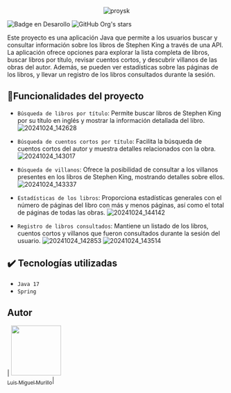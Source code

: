 <p align="center">
  <img src="https://github.com/user-attachments/assets/1924e7fe-2026-4e44-8e9f-9308b8292806" alt="proysk">
</p>

 ![Badge en Desarollo](https://img.shields.io/badge/STATUS-TERMINADO-blue) ![GitHub Org's stars](https://img.shields.io/github/stars/luismy852?style=social)
 
 Este proyecto es una aplicación Java que permite a los usuarios buscar y consultar información sobre los libros de Stephen King a través de una API. La aplicación ofrece opciones para explorar la lista completa de libros, buscar libros por título, revisar cuentos cortos, y descubrir villanos de las obras del autor. Además, se pueden ver estadísticas sobre las páginas de los libros, y llevar un registro de los libros consultados durante la sesión.

 ## :hammer:Funcionalidades del proyecto
 - `Búsqueda de libros por título`: Permite buscar libros de Stephen King por su título en inglés y mostrar la información detallada del libro.
   ![20241024_142628](https://github.com/user-attachments/assets/444bce5a-60a3-4a8c-8b34-a7f1200f2959)

 - `Búsqueda de cuentos cortos por título`: Facilita la búsqueda de cuentos cortos del autor y muestra detalles relacionados con la obra.
   ![20241024_143017](https://github.com/user-attachments/assets/56c85a5d-4e3c-4c7d-a069-85d8e4c7bdcd)

 - `Búsqueda de villanos`: Ofrece la posibilidad de consultar a los villanos presentes en los libros de Stephen King, mostrando detalles sobre ellos.
   ![20241024_143337](https://github.com/user-attachments/assets/708b6691-86c0-4f3e-9528-404c9012f5e5)

 - `Estadísticas de los libros`: Proporciona estadísticas generales con el número de páginas del libro con más y menos páginas, así como el total de páginas de todas las obras.
   ![20241024_144142](https://github.com/user-attachments/assets/9b084fed-9d13-411b-a6de-85dfb91a3657)

 - `Registro de libros consultados`: Mantiene un listado de los libros, cuentos cortos y villanos que fueron consultados durante la sesión del usuario.
![20241024_142853](https://github.com/user-attachments/assets/95bb8adb-282c-4a9f-a53a-2efa639f9ea2)
![20241024_143514](https://github.com/user-attachments/assets/36fc85ef-f037-4769-88e2-acd1a817ecd8)


## ✔️ Tecnologías utilizadas
- `Java 17`
- `Spring`
  
## Autor

| [<img src="https://avatars.githubusercontent.com/u/77583055?s=400" width=115><br><sub>Luis Miguel Murillo</sub>](https://github.com/luismy852)|
